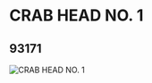 # CRAB HEAD NO. 1
## 93171
![CRAB HEAD NO. 1](https://lc-www-live-s.legocdn.com/media/bricks/5/2/4600086.jpg)